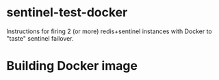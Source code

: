 sentinel-test-docker
====================

Instructions for firing 2 (or more) redis+sentinel instances with Docker to "taste" sentinel failover.

# Building Docker image
